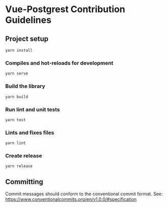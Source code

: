 # Vue-Postgrest Contribution Guidelines

## Project setup
```
yarn install
```

### Compiles and hot-reloads for development
```
yarn serve
```

### Build the library
```
yarn build
```

### Run lint and unit tests
```
yarn test
```

### Lints and fixes files
```
yarn lint
```

### Create release
```
yarn release
```

## Committing

Commit messages should conform to the conventional commit format. See: https://www.conventionalcommits.org/en/v1.0.0/#specification